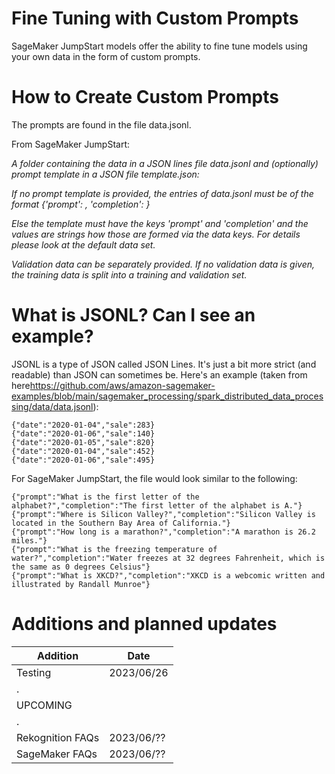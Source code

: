 # Fine Tuning with Custom Prompts

SageMaker JumpStart models offer the ability to fine tune models using your own data in the form of custom prompts. 

# How to Create Custom Prompts

The prompts are found in the file data.jsonl. 

From SageMaker JumpStart:

*A folder containing the data in a JSON lines file data.jsonl and (optionally) prompt template in a JSON file template.json:*

*If no prompt template is provided, the entries of data.jsonl must be of the format {'prompt': <string>, 'completion': <string>}*

*Else the template must have the keys 'prompt' and 'completion' and the values are strings how those are formed via the data keys. For details please look at the default data set.*

*Validation data can be separately provided. If no validation data is given, the training data is split into a training and validation set.*

# What is JSONL? Can I see an example?

JSONL is a type of JSON called JSON Lines. It's just a bit more strict (and readable) than JSON can sometimes be. Here's an example (taken from here<https://github.com/aws/amazon-sagemaker-examples/blob/main/sagemaker_processing/spark_distributed_data_processing/data/data.jsonl>):

```
{"date":"2020-01-04","sale":283}   
{"date":"2020-01-06","sale":140}   
{"date":"2020-01-05","sale":820}   
{"date":"2020-01-04","sale":452}   
{"date":"2020-01-06","sale":495}   
```

For SageMaker JumpStart, the file would look similar to the following:


```
{"prompt":"What is the first letter of the alphabet?","completion":"The first letter of the alphabet is A."}    
{"prompt":"Where is Silicon Valley?","completion":"Silicon Valley is located in the Southern Bay Area of California."}    
{"prompt":"How long is a marathon?","completion":"A marathon is 26.2 miles."}    
{"prompt":"What is the freezing temperature of water?","completion":"Water freezes at 32 degrees Fahrenheit, which is the same as 0 degrees Celsius"}    
{"prompt":"What is XKCD?","completion":"XKCD is a webcomic written and illustrated by Randall Munroe"}    
```

# Additions and planned updates

Addition                                             | Date           
---------------------------------------------------- | ---------------
Testing                                              | 2023/06/26
.                                                     | 
UPCOMING                                             | 
.                                                     |   
Rekognition FAQs                                     | 2023/06/??  
SageMaker FAQs                                       | 2023/06/??  